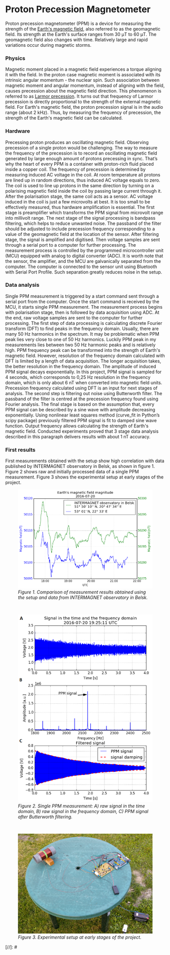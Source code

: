 # Proton Precession Magnetometer
Proton precession magnetometer (PPM) is a device for measuring the strength of the [Earth's magnetic field], also referred to as the geomagnetic field. Its strength at the Earth's surface ranges from 30 μT to 60 μT. The geomagnetic field also changes with time. Relatively large and rapid variations occur during magnetic storms.
### Physics
Magnetic moment placed in a magnetic field experiences a torque aligning it with the field. In the proton case magnetic moment is associated with its intrinsic angular momentum - the nuclear spin. Such association between magnetic moment and angular momentum, instead of aligning with the field, causes precession about the magnetic field direction. This phenomenon is referred to as [Larmor precession]. It turns out that frequency of Larmor precession is directly proportional to the strength of the external magnetic field. For Earth's magnetic field, the proton precession signal is in the audio range (about 2 kHz). Thus, by measuring the frequency of precession, the strength of the Earth's magnetic field can be calculated.
### Hardware
Precessing proton produces an oscillating magnetic field. Observing precession of a single proton would be challenging. The way to measure the frequency of the precession is to record an oscillating magnetic field generated by large enough amount of protons precessing in sync. That’s why the heart of every PPM is a container with proton-rich fluid placed inside a copper coil. The frequency of precession is determined by measuring induced AC voltage in the coil. At room temperature all protons are lined up in random directions, thus induced AC voltage equals to zero. The coil is used to line up protons in the same direction by turning on a polarising magnetic field inside the coil by passing large current through it. After the polarisation stage, the same coil acts as a sensor.
AC voltage induced in the coil is just a few microvolts at best. It is too small to be effectively measured, thus hardware amplification is essential. The first stage is preamplifier which transforms the PPM signal from microvolt range into millivolt range. The next stage of the signal processing is bandpass filtering, which helps to reduce unwanted noise. The passband of the filter should be adjusted to include precession frequency corresponding to a value of the geomagnetic field at the location of the sensor. After filtering stage, the signal is amplified and digitised. Then voltage samples are sent through a serial port to a computer for further processing. The measurement process is controlled by the programmed microcontroller unit (MCU) equipped with analog to digital converter (ADC). It is worth note that the sensor, the amplifier, and the MCU are galvanically separated from the computer. The computer is connected to the sensor unit using Bluetooth with Serial Port Profile. Such separation greatly reduces noise in the setup.
### Data analysis
Single PPM measurement is triggered by a start command sent through a serial port from the computer. Once the start command is received by the MCU, it starts single PPM measurement. The measurement process begins with polarisation stage, then is followed by data acquisition using ADC. At the end, raw voltage samples are sent to the computer for further processing. The first step of data processing is calculating discrete Fourier transform (DFT) to find peaks in the frequency domain. Usually, there are many 50 Hz harmonics in the spectrum. It may be problematic when PPM peak lies very close to one of 50 Hz harmonics. Luckily PPM peak in my measurements lies between two 50 Hz harmonic peaks and is relatively high. PPM frequency peak can be transformed into the strength of Earth's magnetic field. However, resolution of the frequency domain calculated with DFT is limited by a length of data acquisition. The longer acquisition takes, the better resolution in the frequency domain. The amplitude of induced PPM signal decays exponentially. In this project, PPM signal is sampled for 4 seconds, which corresponds to 0,25 Hz resolution in the frequency domain, which is only about 6 nT when converted into magnetic field units. Precession frequency calculated using DFT is an input for next stages of analysis. The second step is filtering out noise using Butterworth filter. The passband of the filter is centred at the precession frequency found using Fourier analysis. The final stage is based on the assumption that, every PPM signal can be described by a sine wave with amplitude decreasing exponentially. Using nonlinear least squares method (curve_fit in Python’s scipy package) previously filtered PPM signal is fit to damped sine wave function. Output frequency allows calculating the strength of Earth's magnetic field. Conducted experiments proved that 3 stage data analysis described in this paragraph delivers results with about 1 nT accuracy.
### First results
First measurements obtained with the setup show high correlation with data published by INTERMAGNET observatory in Belsk, as shown in figure 1. Figure 2 shows raw and initially processed data of a single PPM measurement. Figure 3 shows the experimental setup at early stages of the project.

<figure>
    <img src="images/20160720.png" alt="Single PPM measurement" title="Single PPM measurement">
    <figcaption><i>Figure 1. Comparison of measurement results obtained using the setup and data from INTERMAGNET observatory in Belsk.</i></figcaption>
</figure>
</br>
<figure>
    <img src="images/20160720_192511_094_1_ABC.png" alt="Single PPM measurement" title="Single PPM measurement">
    <figcaption><i>Figure 2. Single PPM measurement: A) raw signal in the time domain, B) raw signal in the frequency domain, C) PPM signal after Butterworth filtering.</i></figcaption>
</figure>
</br>
<figure>
    <img src="images/ppm_setup.jpg" alt="Experimental setup" title="Experimental setup">
    <figcaption><i>Figure 3. Experimental setup at early stages of the project.</i></figcaption>
</figure>
[//]: #

   [Earth's magnetic field]: http://hyperphysics.phy-astr.gsu.edu/hbase/magnetic/MagEarth.html
   [Larmor precession]: http://hyperphysics.phy-astr.gsu.edu/hbase/Nuclear/larmor.html
